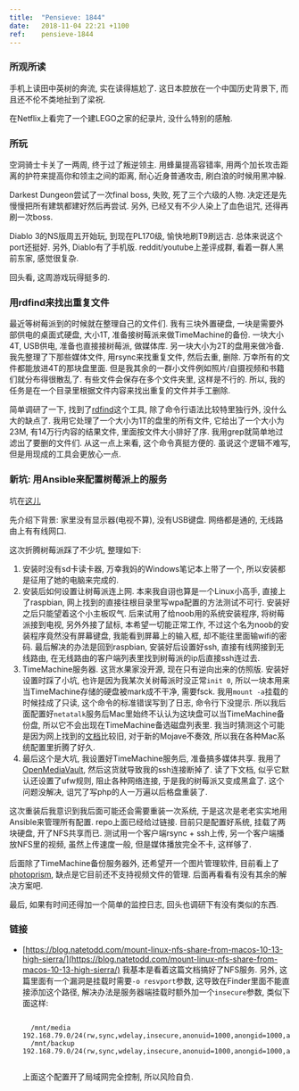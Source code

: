 ```yaml
---
title:  "Pensieve: 1844"
date:   2018-11-04 22:21 +1100
ref:    pensieve-1844
---
```


### 所观所读

手机上读田中英树的奔流, 实在读得尴尬了. 这日本腔放在一个中国历史背景下, 而且还不伦不类地扯到了梁祝.

在Netflix上看完了一个建LEGO之家的纪录片, 没什么特别的感触.

### 所玩

空洞骑士卡关了一两周, 终于过了叛逆领主. 用蜂巢提高容错率, 用两个加长攻击距离的护符来提高你和领主之间的距离, 耐心近身普通攻击, 刷白浪的时候用黑冲躲.

Darkest Dungeon尝试了一次final boss, 失败, 死了三个六级的人物. 决定还是先慢慢把所有建筑都建好然后再尝试. 另外, 已经又有不少人染上了血色诅咒, 还得再刷一次boss.

Diablo 3的NS版周五开始玩, 到现在PL170级, 愉快地刷T9刷远古. 总体来说这个port还挺好. 另外, Diablo有了手机版. reddit/youtube上差评成群, 看着一群人黑前东家, 感觉很复杂.

回头看, 这周游戏玩得挺多的.

### 用rdfind来找出重复文件

最近等树莓派到的时候就在整理自己的文件们. 我有三块外置硬盘, 一块是需要外部供电的桌面式硬盘, 大小1T, 准备接树莓派来做TimeMachine的备份. 一块大小4T, USB供电, 准备也直接接树莓派, 做媒体库. 另一块大小为2T的盘用来做冷备. 我先整理了下那些媒体文件, 用rsync来找重复文件, 然后去重, 删除.  万幸所有的文件都能放进4T的那块盘里面. 但是我其余的一群小文件例如照片/自摄视频和书籍们就分布得很散乱了. 有些文件会保存在多个文件夹里, 这样是不行的. 所以, 我的任务是在一个目录里根据文件内容来找出重复的文件并手工删除.

简单调研了一下, 找到了[rdfind](https://github.com/pauldreik/rdfind)这个工具, 除了命令行语法比较特里独行外, 没什么大的缺点了. 我用它处理了一个大小为1T的盘里的所有文件, 它给出了一个大小为23M, 有14万行内容的结果文件, 里面按文件大小排好了序. 我用grep就简单地过滤出了要删的文件们. 从这一点上来看, 这个命令真挺方便的. 虽说这个逻辑不难写, 但是用现成的工具会更放心一点.

### 新坑: 用Ansible来配置树莓派上的服务

坑在[这儿](https://github.com/xiaket/314)

先介绍下背景: 家里没有显示器(电视不算), 没有USB键盘. 网络都是通的, 无线路由上有有线网口.

这次折腾树莓派踩了不少坑, 整理如下:

1. 安装时没有sd卡读卡器, 万幸我妈的Windows笔记本上带了一个, 所以安装都是征用了她的电脑来完成的.
2. 安装后如何设置让树莓派连上网. 本来我自诩也算是一个Linux小高手, 直接上了raspbian, 网上找到的直接往根目录里写wpa配置的方法测试不可行. 安装好之后只能望着这个小主板叹气. 后来试用了给noob用的系统安装程序, 将树莓派接到电视, 另外外接了鼠标, 本希望一切能正常工作, 不过这个名为noob的安装程序竟然没有屏幕键盘, 我能看到屏幕上的输入框, 却不能往里面输wifi的密码. 最后解决的办法是回到raspbian, 安装好后设置好ssh, 直接有线网接到无线路由, 在无线路由的客户端列表里找到树莓派的ip后直接ssh连过去.
3. TimeMachine服务器. 这货水果家没开源, 现在只有逆向出来的仿照版. 安装好设置时踩了小坑, 也许是因为我某次关树莓派时没正常`init 0`, 所以一块本用来当TimeMachine存储的硬盘被mark成不干净, 需要fsck. 我用`mount -a`挂载的时候挂成了只读, 这个命令的标准错误写到了日志, 命令行下没提示. 所以我后面配置好`netatalk`服务后Mac里始终不认认为这块盘可以当TimeMachine备份盘, 所以它不会出现在TimeMachine备选磁盘列表里. 我当时猜测这个可能是因为网上找到的[文档](https://github.com/mr-bt/raspberrypi-timemachine)比较旧, 对于新的Mojave不奏效, 所以我在各种Mac系统配置里折腾了好久.
4. 最后这个是大坑, 我设置好TimeMachine服务后, 准备搞多媒体共享. 我用了[OpenMediaVault](http://www.openmediavault.org), 然后这货就导致我的ssh连接断掉了. 读了下文档, 似乎它默认还设置了ufw规则, 阻止各种网络连接, 于是我的树莓派又变成黑盒了. 这个问题没解决, 诅咒了写php的人一万遍以后格盘重装了.


这次重装后我意识到我后面可能还会需要重装一次系统, 于是这次是老老实实地用Ansible来管理所有配置. repo上面已经给过链接. 目前只是配置好系统, 挂载了两块硬盘, 开了NFS共享而已. 测试用一个客户端rsync + ssh上传, 另一个客户端播放NFS里的视频, 虽然上传速度一般, 但是媒体播放完全不卡, 这样够了.

后面除了TimeMachine备份服务器外, 还希望开一个图片管理软件, 目前看上了[photoprism](https://github.com/photoprism/photoprism), 缺点是它目前还不支持视频文件的管理. 后面再看看有没有其余的解决方案吧.

最后, 如果有时间还得加一个简单的监控日志, 回头也调研下有没有类似的东西.


### 链接

* [https://blog.natetodd.com/mount-linux-nfs-share-from-macos-10-13-high-sierra/](https://blog.natetodd.com/mount-linux-nfs-share-from-macos-10-13-high-sierra/) 我基本是看着这篇文档搞好了NFS服务. 另外, 这篇里面有一个漏洞是挂载时需要`-o resvport`参数, 这导致在Finder里面不能直接添加这个路径, 解决办法是服务器端挂载时额外加一个`insecure`参数, 类似下面这样:

    <pre class="code" data-lang="bash"><code>
    /mnt/media 192.168.79.0/24(rw,sync,wdelay,insecure,anonuid=1000,anongid=1000,all_squash)
    /mnt/backup 192.168.79.0/24(rw,sync,wdelay,insecure,anonuid=1000,anongid=1000,all_squash)
    </code></pre>

    上面这个配置开了局域网完全控制, 所以风险自负.
